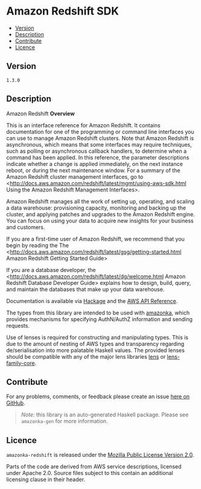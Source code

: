 # Amazon Redshift SDK

* [Version](#version)
* [Description](#description)
* [Contribute](#contribute)
* [Licence](#licence)


## Version

`1.3.0`


## Description

Amazon Redshift __Overview__

This is an interface reference for Amazon Redshift. It contains
documentation for one of the programming or command line interfaces you
can use to manage Amazon Redshift clusters. Note that Amazon Redshift is
asynchronous, which means that some interfaces may require techniques,
such as polling or asynchronous callback handlers, to determine when a
command has been applied. In this reference, the parameter descriptions
indicate whether a change is applied immediately, on the next instance
reboot, or during the next maintenance window. For a summary of the
Amazon Redshift cluster management interfaces, go to
<http://docs.aws.amazon.com/redshift/latest/mgmt/using-aws-sdk.html Using the Amazon Redshift Management Interfaces>.

Amazon Redshift manages all the work of setting up, operating, and
scaling a data warehouse: provisioning capacity, monitoring and backing
up the cluster, and applying patches and upgrades to the Amazon Redshift
engine. You can focus on using your data to acquire new insights for
your business and customers.

If you are a first-time user of Amazon Redshift, we recommend that you
begin by reading the The
<http://docs.aws.amazon.com/redshift/latest/gsg/getting-started.html Amazon Redshift Getting Started Guide>

If you are a database developer, the
<http://docs.aws.amazon.com/redshift/latest/dg/welcome.html Amazon Redshift Database Developer Guide>
explains how to design, build, query, and maintain the databases that
make up your data warehouse.

Documentation is available via [Hackage](http://hackage.haskell.org/package/amazonka-redshift)
and the [AWS API Reference](http://docs.aws.amazon.com/redshift/latest/APIReference/Welcome.html).

The types from this library are intended to be used with [amazonka](http://hackage.haskell.org/package/amazonka),
which provides mechanisms for specifying AuthN/AuthZ information and sending requests.

Use of lenses is required for constructing and manipulating types.
This is due to the amount of nesting of AWS types and transparency regarding
de/serialisation into more palatable Haskell values.
The provided lenses should be compatible with any of the major lens libraries
[lens](http://hackage.haskell.org/package/lens) or [lens-family-core](http://hackage.haskell.org/package/lens-family-core).

## Contribute

For any problems, comments, or feedback please create an issue [here on GitHub](https://github.com/brendanhay/amazonka/issues).

> _Note:_ this library is an auto-generated Haskell package. Please see `amazonka-gen` for more information.


## Licence

`amazonka-redshift` is released under the [Mozilla Public License Version 2.0](http://www.mozilla.org/MPL/).

Parts of the code are derived from AWS service descriptions, licensed under Apache 2.0.
Source files subject to this contain an additional licensing clause in their header.
